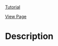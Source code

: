 [Tutorial](https://www.digitalocean.com/community/tutorials/how-to-use-float-and-columns-to-lay-out-content-with-css)

[View Page](https://bsmrdel101.github.io/HTML-CSS-Practice/tutorial_11/)

# Description


